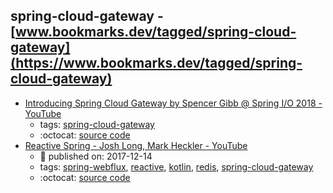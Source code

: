 spring-cloud-gateway - [www.bookmarks.dev/tagged/spring-cloud-gateway](https://www.bookmarks.dev/tagged/spring-cloud-gateway)
---
* [Introducing Spring Cloud Gateway by Spencer Gibb @ Spring I/O 2018 - YouTube](https://www.youtube.com/watch?v=NkgooKSeF8w)
    * tags: [spring-cloud-gateway](../tagged/spring-cloud-gateway.md)
    * :octocat: [source code](https://github.com/spencergibb/monolith-to-microservices)
* [Reactive Spring - Josh Long, Mark Heckler - YouTube](https://www.youtube.com/watch?v=l7VBdWhtl7A)
    * :calendar: published on: 2017-12-14
    * tags: [spring-webflux](../tagged/spring-webflux.md), [reactive](../tagged/reactive.md), [kotlin](../tagged/kotlin.md), [redis](../tagged/redis.md), [spring-cloud-gateway](../tagged/spring-cloud-gateway.md)
    * :octocat: [source code](https://github.com/joshlong/flux-flix-service)
